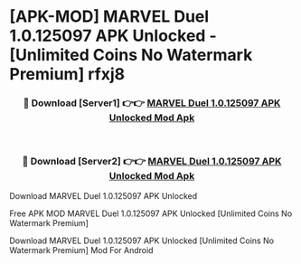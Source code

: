 # [APK-MOD] MARVEL Duel 1.0.125097 APK Unlocked - [Unlimited Coins No Watermark Premium] rfxj8



<div align="center">
<h3>🔴 Download [Server1] 👉👉 <a href="https://momento.my/?title=MARVEL_Duel_1.0.125097_APK_Unlocked">MARVEL Duel 1.0.125097 APK Unlocked Mod Apk</a></h3><br>

<h3>🔴 Download [Server2] 👉👉 <a href="https://momento.my/?title=MARVEL_Duel_1.0.125097_APK_Unlocked">MARVEL Duel 1.0.125097 APK Unlocked Mod Apk</a></h3>
</div>



Download MARVEL Duel 1.0.125097 APK Unlocked 

Free APK MOD MARVEL Duel 1.0.125097 APK Unlocked [Unlimited Coins No Watermark Premium]

Download MARVEL Duel 1.0.125097 APK Unlocked [Unlimited Coins No Watermark Premium] Mod For Android
